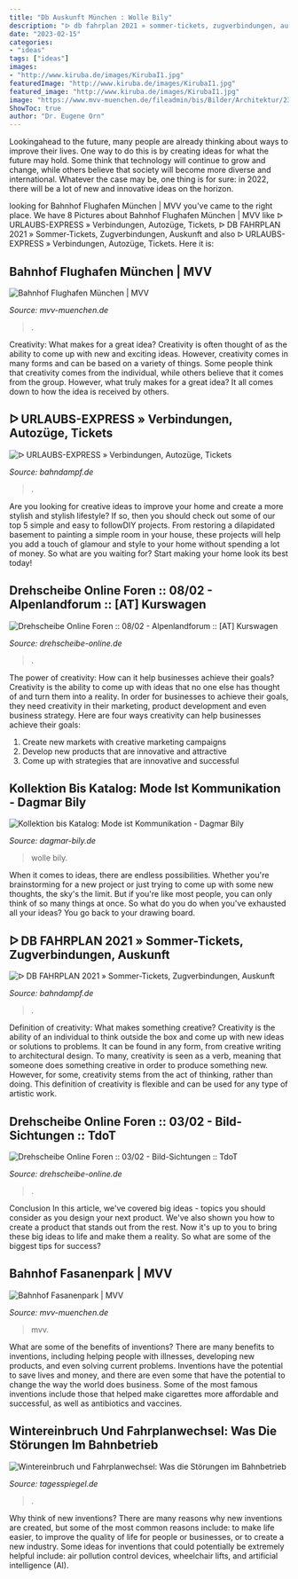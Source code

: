 ```yaml
---
title: "Db Auskunft München : Wolle Bily"
description: "ᐅ db fahrplan 2021 » sommer-tickets, zugverbindungen, auskunft"
date: "2023-02-15"
categories:
- "ideas"
tags: ["ideas"]
images:
- "http://www.kiruba.de/images/KirubaI1.jpg"
featuredImage: "http://www.kiruba.de/images/KirubaI1.jpg"
featured_image: "http://www.kiruba.de/images/KirubaI1.jpg"
image: "https://www.mvv-muenchen.de/fileadmin/bis/Bilder/Architektur/2300_1.jpg"
ShowToc: true
author: "Dr. Eugene Orn"
---
```



Lookingahead to the future, many people are already thinking about ways to improve their lives. One way to do this is by creating ideas for what the future may hold. Some think that technology will continue to grow and change, while others believe that society will become more diverse and international. Whatever the case may be, one thing is for sure: in 2022, there will be a lot of new and innovative ideas on the horizon.

	

		
looking for Bahnhof Flughafen München | MVV you've came to the right place. We have 8 Pictures about Bahnhof Flughafen München | MVV like ᐅ URLAUBS-EXPRESS » Verbindungen, Autozüge, Tickets, ᐅ DB FAHRPLAN 2021 » Sommer-Tickets, Zugverbindungen, Auskunft and also ᐅ URLAUBS-EXPRESS » Verbindungen, Autozüge, Tickets. Here it is:
		
    
## Bahnhof Flughafen München | MVV

<img loading=lazy src="https://www.mvv-muenchen.de/fileadmin/bis/Bilder/Architektur/3240_1.jpg" onerror="this.onerror=null;this.src='https://tse2.mm.bing.net/th?id=OIP.mTaQIcBxVUabd5vikTtK1QHaE7&amp;pid=15.1';" alt="Bahnhof Flughafen München | MVV">

_Source: mvv-muenchen.de_

>. 

	

Creativity: What makes for a great idea?
Creativity is often thought of as the ability to come up with new and exciting ideas. However, creativity comes in many forms and can be based on a variety of things. Some people think that creativity comes from the individual, while others believe that it comes from the group. However, what truly makes for a great idea? It all comes down to how the idea is received by others.

    
## ᐅ URLAUBS-EXPRESS » Verbindungen, Autozüge, Tickets

<img loading=lazy src="https://www.bahndampf.de/wp-content/uploads/2020/06/Urlaubs-Express-Abteilwagen-1.-Klasse.jpg" onerror="this.onerror=null;this.src='https://tse1.mm.bing.net/th?id=OIP.DOzLPftmuk0-LS0ji9kj5QHaE8&amp;pid=15.1';" alt="ᐅ URLAUBS-EXPRESS » Verbindungen, Autozüge, Tickets">

_Source: bahndampf.de_

>. 

	

Are you looking for creative ideas to improve your home and create a more stylish and stylish lifestyle? If so, then you should check out some of our top 5 simple and easy to followDIY projects. From restoring a dilapidated basement to painting a simple room in your house, these projects will help you add a touch of glamour and style to your home without spending a lot of money. So what are you waiting for? Start making your home look its best today!

    
## Drehscheibe Online Foren :: 08/02 - Alpenlandforum :: [AT] Kurswagen

<img loading=lazy src="http://www.kiruba.de/images/KirubaI1.jpg" onerror="this.onerror=null;this.src='https://tse2.mm.bing.net/th?id=OIP.bzrGzycG9yJYQcwDal5_aAHaEr&amp;pid=15.1';" alt="Drehscheibe Online Foren :: 08/02 - Alpenlandforum :: [AT] Kurswagen">

_Source: drehscheibe-online.de_

>. 

	

The power of creativity: How can it help businesses achieve their goals?
Creativity is the ability to come up with ideas that no one else has thought of and turn them into a reality. In order for businesses to achieve their goals, they need creativity in their marketing, product development and even business strategy. Here are four ways creativity can help businesses achieve their goals: 
1. Create new markets with creative marketing campaigns 
2. Develop new products that are innovative and attractive 
3. Come up with strategies that are innovative and successful 

    
## Kollektion Bis Katalog: Mode Ist Kommunikation - Dagmar Bily

<img loading=lazy src="http://www.dagmar-bily.de/wp-content/uploads/2018/06/db-home-wolle-2.jpg" onerror="this.onerror=null;this.src='https://tse2.mm.bing.net/th?id=OIP.UiDAgouEYEdNJOx9jXE9vAHaHa&amp;pid=15.1';" alt="Kollektion bis Katalog: Mode ist Kommunikation - Dagmar Bily">

_Source: dagmar-bily.de_

>wolle bily. 

	

When it comes to ideas, there are endless possibilities. Whether you're brainstorming for a new project or just trying to come up with some new thoughts, the sky's the limit. But if you're like most people, you can only think of so many things at once. So what do you do when you've exhausted all your ideas? You go back to your drawing board.

    
## ᐅ DB FAHRPLAN 2021 » Sommer-Tickets, Zugverbindungen, Auskunft

<img loading=lazy src="https://www.bahndampf.de/wp-content/uploads/2017/10/Sommer-Fahrplan-2021.jpg" onerror="this.onerror=null;this.src='https://tse2.mm.bing.net/th?id=OIP.-ifmrsD9GKycw9NkkVk2_AHaEx&amp;pid=15.1';" alt="ᐅ DB FAHRPLAN 2021 » Sommer-Tickets, Zugverbindungen, Auskunft">

_Source: bahndampf.de_

>. 

	

Definition of creativity: What makes something creative?
Creativity is the ability of an individual to think outside the box and come up with new ideas or solutions to problems. It can be found in any form, from creative writing to architectural design. To many, creativity is seen as a verb, meaning that someone does something creative in order to produce something new. However, for some, creativity stems from the act of thinking, rather than doing. This definition of creativity is flexible and can be used for any type of artistic work.

    
## Drehscheibe Online Foren :: 03/02 - Bild-Sichtungen :: TdoT

<img loading=lazy src="http://abload.de/img/20-fst2182hupf.jpg" onerror="this.onerror=null;this.src='https://tse3.mm.bing.net/th?id=OIP._FJz_YV20qvmZqcqG_x0_gHaE7&amp;pid=15.1';" alt="Drehscheibe Online Foren :: 03/02 - Bild-Sichtungen :: TdoT">

_Source: drehscheibe-online.de_

>. 

	

Conclusion
In this article, we've covered big ideas - topics you should consider as you design your next product. We've also shown you how to create a product that stands out from the rest. Now it's up to you to bring these big ideas to life and make them a reality. So what are some of the biggest tips for success?

    
## Bahnhof Fasanenpark | MVV

<img loading=lazy src="https://www.mvv-muenchen.de/fileadmin/bis/Bilder/Architektur/2300_1.jpg" onerror="this.onerror=null;this.src='https://tse4.mm.bing.net/th?id=OIP.PIhgoEQo6YXHfvgT-VqfVgHaE7&amp;pid=15.1';" alt="Bahnhof Fasanenpark | MVV">

_Source: mvv-muenchen.de_

>mvv. 

	

What are some of the benefits of inventions?
There are many benefits to inventions, including helping people with illnesses, developing new products, and even solving current problems. Inventions have the potential to save lives and money, and there are even some that have the potential to change the way the world does business. Some of the most famous inventions include those that helped make cigarettes more affordable and successful, as well as antibiotics and vaccines.

    
## Wintereinbruch Und Fahrplanwechsel: Was Die Störungen Im Bahnbetrieb

<img loading=lazy src="https://www.tagesspiegel.de/images/tagesspiegel/20697746/4-format43.jpg" onerror="this.onerror=null;this.src='https://tse3.mm.bing.net/th?id=OIP.BxKTnZGKf4st2_NoRuK5HQAAAA&amp;pid=15.1';" alt="Wintereinbruch und Fahrplanwechsel: Was die Störungen im Bahnbetrieb">

_Source: tagesspiegel.de_

>. 

	

Why think of new inventions?
There are many reasons why new inventions are created, but some of the most common reasons include: to make life easier, to improve the quality of life for people or businesses, or to create a new industry. Some ideas for inventions that could potentially be extremely helpful include: air pollution control devices, wheelchair lifts, and artificial intelligence (AI).

